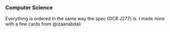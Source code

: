 ### Computer Science

Everything is ordered in the same way the spec (OCR J277) is. I made mine with a few cards from @izaanabdali
